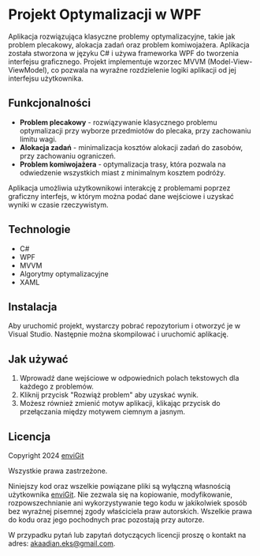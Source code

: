 # Projekt Optymalizacji w WPF

Aplikacja rozwiązująca klasyczne problemy optymalizacyjne, takie jak problem plecakowy, alokacja zadań oraz problem komiwojażera. Aplikacja została stworzona w języku C# i używa frameworka WPF do tworzenia interfejsu graficznego. Projekt implementuje wzorzec MVVM (Model-View-ViewModel), co pozwala na wyraźne rozdzielenie logiki aplikacji od jej interfejsu użytkownika.

## Funkcjonalności

- **Problem plecakowy** - rozwiązywanie klasycznego problemu optymalizacji przy wyborze przedmiotów do plecaka, przy zachowaniu limitu wagi.
- **Alokacja zadań** - minimalizacja kosztów alokacji zadań do zasobów, przy zachowaniu ograniczeń.
- **Problem komiwojażera** - optymalizacja trasy, która pozwala na odwiedzenie wszystkich miast z minimalnym kosztem podróży.

Aplikacja umożliwia użytkownikowi interakcję z problemami poprzez graficzny interfejs, w którym można podać dane wejściowe i uzyskać wyniki w czasie rzeczywistym.

## Technologie

- C#
- WPF
- MVVM
- Algorytmy optymalizacyjne
- XAML

## Instalacja

Aby uruchomić projekt, wystarczy pobrać repozytorium i otworzyć je w Visual Studio. Następnie można skompilować i uruchomić aplikację.

## Jak używać

1. Wprowadź dane wejściowe w odpowiednich polach tekstowych dla każdego z problemów.
2. Kliknij przycisk "Rozwiąż problem" aby uzyskać wynik.
3. Możesz również zmienić motyw aplikacji, klikając przycisk do przełączania między motywem ciemnym a jasnym.

## Licencja

Copyright 2024 [enviGit](https://github.com/enviGit)

Wszystkie prawa zastrzeżone.

Niniejszy kod oraz wszelkie powiązane pliki są wyłączną własnością użytkownika [enviGit](https://github.com/enviGit). Nie zezwala się na kopiowanie, modyfikowanie, rozpowszechnianie ani wykorzystywanie tego kodu w jakikolwiek sposób bez wyraźnej pisemnej zgody właściciela praw autorskich. Wszelkie prawa do kodu oraz jego pochodnych prac pozostają przy autorze.

W przypadku pytań lub zapytań dotyczących licencji proszę o kontakt na adres: [akaadian.eks@gmail.com](mailto:akaadian.eks@gmail.com).
